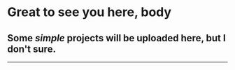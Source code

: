 # Great to see you here, body

## Some _simple_ projects will be uploaded here, but I don't sure.
----
